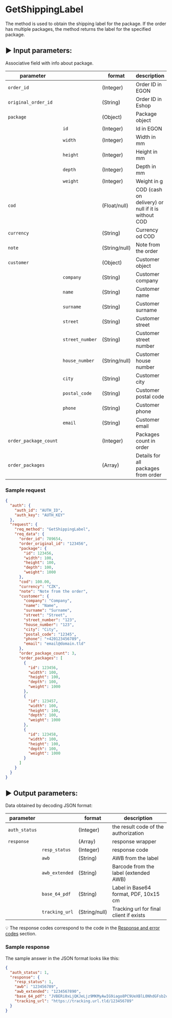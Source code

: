 # GetShippingLabel

The method is used to obtain the shipping label for the package. If the order has multiple packages, the method returns
the label for the specified package.

## :arrow_forward: Input parameters:

Associative field with info about package.

| parameter             |                 | format        | description                                         |
|-----------------------|-----------------|---------------|-----------------------------------------------------|
| `order_id`            |                 | (Integer)     | Order ID in EGON                                    |
| `original_order_id`   |                 | (String)      | Order ID in Eshop                                   |
| `package`             |                 | (Object)      | Package object                                      |
|                       | `id`            | (Integer)     | Id in EGON                                          |
|                       | `width`         | (Integer)     | Width in mm                                         |
|                       | `height`        | (Integer)     | Height in mm                                        |
|                       | `depth`         | (Integer)     | Depth in mm                                         |
|                       | `weight`        | (Integer)     | Weight in g                                         |
| `cod`                 |                 | (Float/null)  | COD (cash on delivery) or null if it is without COD |
| `currency`            |                 | (String)      | Currency od COD                                     |
| `note`                |                 | (String/null) | Note from the order                                 |
| `customer`            |                 | (Object)      | Customer object                                     |
|                       | `company`       | (String)      | Customer company                                    |
|                       | `name`          | (String)      | Customer name                                       |
|                       | `surname`       | (String)      | Customer surname                                    |
|                       | `street`        | (String)      | Customer street                                     |
|                       | `street_number` | (String)      | Customer street number                              |
|                       | `house_number`  | (String/null) | Customer house number                               |
|                       | `city`          | (String)      | Customer city                                       |
|                       | `postal_code`   | (String)      | Customer postal code                                |
|                       | `phone`         | (String)      | Customer phone                                      |
|                       | `email`         | (String)      | Customer email                                      |
| `order_package_count` |                 | (Integer)     | Packages count in order                             |
| `order_packages`      |                 | (Array)       | Details for all packages from order                 |

### Sample request

```json
{
  "auth": {
    "auth_id": "AUTH_ID",
    "auth_key": "AUTH_KEY"
  },
  "request": {
    "req_method": "GetShippingLabel",
    "req_data": {
      "order_id": 789654,
      "order_original_id": "123456",
      "package": {
        "id": 123456,
        "width": 100,
        "height": 100,
        "depth": 100,
        "weight": 1000
      },
      "cod": 100.00,
      "currency": "CZK",
      "note": "Note from the order",
      "customer": {
        "company": "Company",
        "name": "Name",
        "surname": "Surname",
        "street": "Street",
        "street_number": "123",
        "house_number": "123",
        "city": "City",
        "postal_code": "12345",
        "phone": "+420123456789",
        "email": "email@domain.tld"
      },
      "order_package_count": 3,
      "order_packages": [
        {
          "id": 123456,
          "width": 100,
          "height": 100,
          "depth": 100,
          "weight": 1000
        },
        {
          "id": 123457,
          "width": 100,
          "height": 100,
          "depth": 100,
          "weight": 1000
        },
        {
          "id": 123458,
          "width": 100,
          "height": 100,
          "depth": 100,
          "weight": 1000
        }
      ]
    }
  }
}
```

## :arrow_forward: Output parameters:

Data obtained by decoding JSON format:

| parameter     |                | format        | description                             |
|---------------|----------------|---------------|-----------------------------------------|
| `auth_status` |                | (Integer)     | the result code of the authorization    |
| `response`    |                | (Array)       | response wrapper                        |
|               | `resp_status`  | (Integer)     | response code                           |
|               | `awb`          | (String)      | AWB from the label                      |
|               | `awb_extended` | (String)      | Barcode from the label (extended AWB)   |
|               | `base_64_pdf`  | (String)      | Label in Base64 format, PDF, 10x15 cm   |
|               | `tracking_url` | (String/null) | Tracking url for final client if exists |

:bulb: The response codes correspond to the code in
the [Response and error codes](../../code-lists/response-codes.md#--resp_status-codes)
section.

### Sample response

The sample answer in the JSON format looks like this:

```json
{
  "auth_status": 1,
  "response": {
    "resp_status": 1,
    "awb": "123456789",
    "awb_extended": "1234567890",
    "base_64_pdf": "JVBERi0xLjQKJeLjz9MKMyAwIG9iago8PC9UeXBlL0NhdGFsb2cvUGFnZXMgMiAwIFIvTGFuZ...",
    "tracking_url": "https://tracking.url.tld/123456789"
  }
}
```
